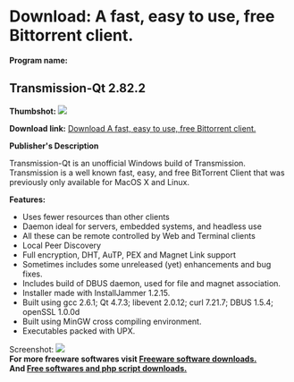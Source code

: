 # Download: A fast, easy to use, free Bittorrent client.

**Program name:**

## Transmission-Qt 2.82.2

  
**Thumbshot:** ![](http://www.freewarefiles.com/screenshot/trnsmssn_qt_md.jpg)   
  
**Download link:** [Download A fast, easy to use, free Bittorrent client.](http://freesoftwares.boysofts.com/Transmission-Qt_program_69068.html)  
  


**Publisher's Description**  
  


Transmission-Qt is an unofficial Windows build of Transmission. Transmission is a well known fast, easy, and free BitTorrent Client that was previously only available for MacOS X and Linux. 

**Features:**

  * Uses fewer resources than other clients 
  * Daemon ideal for servers, embedded systems, and headless use 
  * All these can be remote controlled by Web and Terminal clients 
  * Local Peer Discovery 
  * Full encryption, DHT, AuTP, PEX and Magnet Link support 
  * Sometimes includes some unreleased (yet) enhancements and bug fixes. 
  * Includes build of DBUS daemon, used for file and magnet association. 
  * Installer made with InstallJammer 1.2.15. 
  * Built using gcc 2.6.1; Qt 4.7.3; libevent 2.0.12; curl 7.21.7; DBUS 1.5.4; openSSL 1.0.0d 
  * Built using MinGW cross compiling environment. 
  * Executables packed with UPX. 

  
  
Screenshot: ![](http://www.freewarefiles.com/screenshot/trnsmssn_qt.jpg)   
**For more freeware softwares visit [Freeware software downloads.](http://freesoftwares.boysofts.com/)**   
**And [Free softwares and php script downloads.](http://www.boysofts.com/)**
